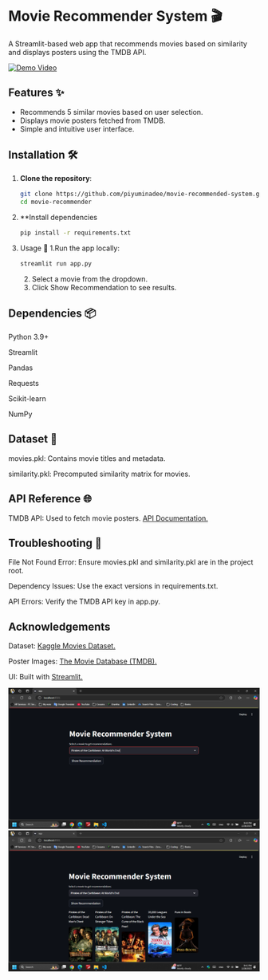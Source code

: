 # Movie Recommender System 🎬

A Streamlit-based web app that recommends movies based on similarity and displays posters using the TMDB API.

[![Demo Video](demo.gif)](demo.mp4)


## Features ✨
- Recommends 5 similar movies based on user selection.
- Displays movie posters fetched from TMDB.
- Simple and intuitive user interface.

## Installation 🛠️

1. **Clone the repository**:
   ```bash
   git clone https://github.com/piyuminadee/movie-recommended-system.git
   cd movie-recommender
   ```
2. **Install dependencies
   ```bash
   pip install -r requirements.txt
   ```
3. Usage 🚀
   1.Run the app locally:
   ```bash
   streamlit run app.py
   ```
   2. Select a movie from the dropdown.
   3. Click Show Recommendation to see results.
     
## Dependencies 📦

Python 3.9+

Streamlit

Pandas

Requests

Scikit-learn

NumPy

## Dataset 📂    
movies.pkl: Contains movie titles and metadata.

similarity.pkl: Precomputed similarity matrix for movies.

## API Reference 🌐
TMDB API: Used to fetch movie posters. <a href="https://www.themoviedb.org/settings/api">API Documentation.</a>

## Troubleshooting 🔧
File Not Found Error: Ensure movies.pkl and similarity.pkl are in the project root.

Dependency Issues: Use the exact versions in requirements.txt.

API Errors: Verify the TMDB API key in app.py.

## Acknowledgements 
Dataset: <a href="https://www.kaggle.com/datasets/tmdb/tmdb-movie-metadata">Kaggle Movies Dataset.</a>

Poster Images: <a href="https://www.themoviedb.org/">The Movie Database (TMDB).</a>

UI: Built with <a href="https://streamlit.io/">Streamlit. </a>

![Demo](1.png)
![Demo](2.png)
